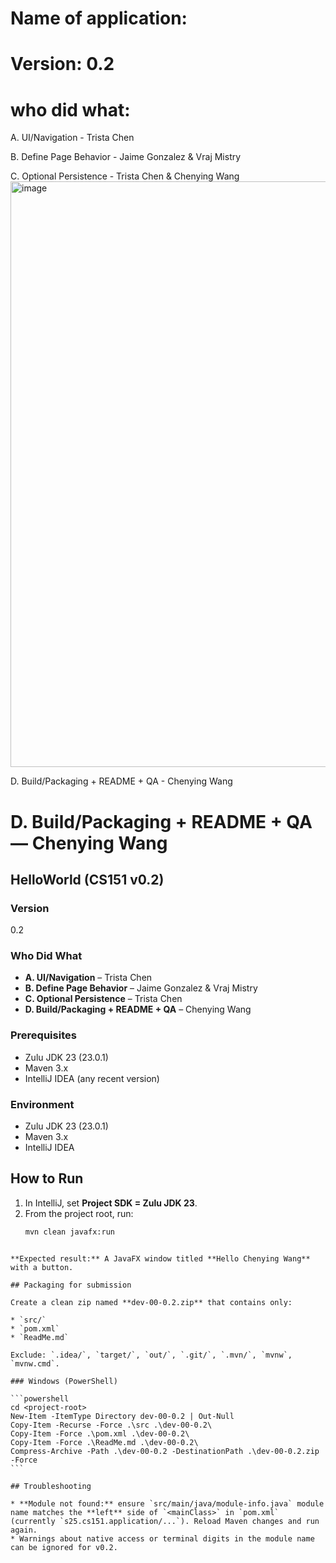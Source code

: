 # Name of application: 
# Version: 0.2

# who did what:
A. UI/Navigation - Trista Chen

B. Define Page Behavior - Jaime Gonzalez & Vraj Mistry

C. Optional Persistence - Trista Chen & Chenying Wang
<img width="1857" height="937" alt="image" src="https://github.com/user-attachments/assets/c1c0de57-e3c1-462f-8fb4-9c6596902471" />


D. Build/Packaging + README + QA - Chenying Wang

# D. Build/Packaging + README + QA — Chenying Wang

## HelloWorld (CS151 v0.2)

### Version
0.2

### Who Did What
- **A. UI/Navigation** – Trista Chen  
- **B. Define Page Behavior** – Jaime Gonzalez & Vraj Mistry  
- **C. Optional Persistence** – Trista Chen  
- **D. Build/Packaging + README + QA** – Chenying Wang

### Prerequisites
- Zulu JDK 23 (23.0.1)
- Maven 3.x
- IntelliJ IDEA (any recent version)

### Environment
- Zulu JDK 23 (23.0.1)
- Maven 3.x
- IntelliJ IDEA

## How to Run
1. In IntelliJ, set **Project SDK = Zulu JDK 23**.  
2. From the project root, run:
   ```bash
   mvn clean javafx:run
````

**Expected result:** A JavaFX window titled **Hello Chenying Wang** with a button.

## Packaging for submission

Create a clean zip named **dev-00-0.2.zip** that contains only:

* `src/`
* `pom.xml`
* `ReadMe.md`

Exclude: `.idea/`, `target/`, `out/`, `.git/`, `.mvn/`, `mvnw`, `mvnw.cmd`.

### Windows (PowerShell)

```powershell
cd <project-root>
New-Item -ItemType Directory dev-00-0.2 | Out-Null
Copy-Item -Recurse -Force .\src .\dev-00-0.2\
Copy-Item -Force .\pom.xml .\dev-00-0.2\
Copy-Item -Force .\ReadMe.md .\dev-00-0.2\
Compress-Archive -Path .\dev-00-0.2 -DestinationPath .\dev-00-0.2.zip -Force
```

## Troubleshooting

* **Module not found:** ensure `src/main/java/module-info.java` module name matches the **left** side of `<mainClass>` in `pom.xml` (currently `s25.cs151.application/...`). Reload Maven changes and run again.
* Warnings about native access or terminal digits in the module name can be ignored for v0.2.


